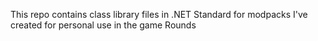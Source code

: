 This repo contains class library files in .NET Standard for modpacks I've created for personal use in the game Rounds
